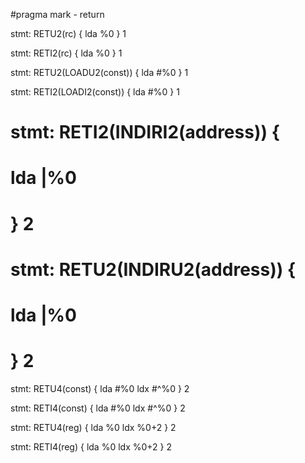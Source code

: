 #pragma mark - return

stmt: RETU2(rc) {
    lda %0
} 1

stmt: RETI2(rc) {
    lda %0
} 1

stmt: RETU2(LOADU2(const)) {
    lda #%0
} 1

stmt: RETI2(LOADI2(const)) {
    lda #%0
} 1


# stmt: RETI2(INDIRI2(address)) {
#    lda |%0
# } 2

# stmt: RETU2(INDIRU2(address)) {
#     lda |%0
# } 2

stmt: RETU4(const) {
    lda #%0
    ldx #^%0
} 2

stmt: RETI4(const) {
    lda #%0
    ldx #^%0
} 2

stmt: RETU4(reg) {
    lda %0
    ldx %0+2
} 2

stmt: RETI4(reg) {
    lda %0
    ldx %0+2
} 2
